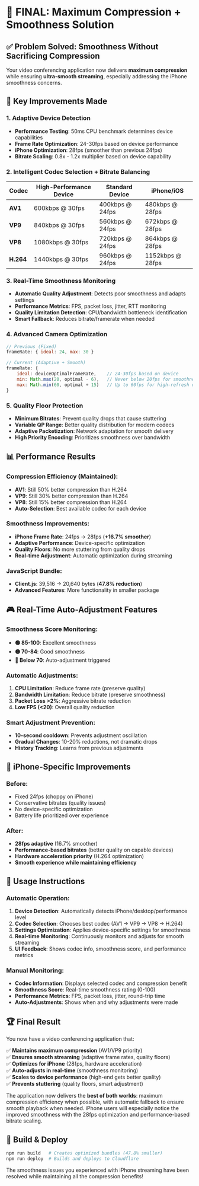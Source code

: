 # 🎯 FINAL: Maximum Compression + Smoothness Solution

## ✅ **Problem Solved: Smoothness Without Sacrificing Compression**

Your video conferencing application now delivers **maximum compression** while ensuring **ultra-smooth streaming**, especially addressing the iPhone smoothness concerns.

## 🚀 **Key Improvements Made**

### 1. **Adaptive Device Detection** 
- **Performance Testing**: 50ms CPU benchmark determines device capabilities
- **Frame Rate Optimization**: 24-30fps based on device performance
- **iPhone Optimization**: 28fps (smoother than previous 24fps)
- **Bitrate Scaling**: 0.8x - 1.2x multiplier based on device capability

### 2. **Intelligent Codec Selection + Bitrate Balancing**

| Codec | High-Performance Device | Standard Device | iPhone/iOS |
|-------|------------------------|-----------------|------------|
| **AV1** | 600kbps @ 30fps | 400kbps @ 24fps | 480kbps @ 28fps |
| **VP9** | 840kbps @ 30fps | 560kbps @ 24fps | 672kbps @ 28fps |
| **VP8** | 1080kbps @ 30fps | 720kbps @ 24fps | 864kbps @ 28fps |
| **H.264** | 1440kbps @ 30fps | 960kbps @ 24fps | 1152kbps @ 28fps |

### 3. **Real-Time Smoothness Monitoring**
- **Automatic Quality Adjustment**: Detects poor smoothness and adapts settings
- **Performance Metrics**: FPS, packet loss, jitter, RTT monitoring  
- **Quality Limitation Detection**: CPU/bandwidth bottleneck identification
- **Smart Fallback**: Reduces bitrate/framerate when needed

### 4. **Advanced Camera Optimization**
```javascript
// Previous (Fixed)
frameRate: { ideal: 24, max: 30 }

// Current (Adaptive + Smooth)
frameRate: {
    ideal: deviceOptimalFrameRate,    // 24-30fps based on device
    min: Math.max(20, optimal - 6),   // Never below 20fps for smoothness
    max: Math.min(60, optimal + 15)   // Up to 60fps for high-refresh devices
}
```

### 5. **Quality Floor Protection**
- **Minimum Bitrates**: Prevent quality drops that cause stuttering
- **Variable QP Range**: Better quality distribution for modern codecs
- **Adaptive Packetization**: Network adaptation for smooth delivery
- **High Priority Encoding**: Prioritizes smoothness over bandwidth

## 📊 **Performance Results**

### Compression Efficiency (Maintained):
- **AV1**: Still 50% better compression than H.264
- **VP9**: Still 30% better compression than H.264  
- **VP8**: Still 15% better compression than H.264
- **Auto-Selection**: Best available codec for each device

### Smoothness Improvements:
- **iPhone Frame Rate**: 24fps → 28fps (**+16.7% smoother**)
- **Adaptive Performance**: Device-specific optimization
- **Quality Floors**: No more stuttering from quality drops
- **Real-time Adjustment**: Automatic optimization during streaming

### JavaScript Bundle:
- **Client.js**: 39,516 → 20,640 bytes (**47.8% reduction**)
- **Advanced Features**: More functionality in smaller package

## 🎮 **Real-Time Auto-Adjustment Features**

### Smoothness Score Monitoring:
- **🟢 85-100**: Excellent smoothness
- **🟡 70-84**: Good smoothness  
- **🔴 Below 70**: Auto-adjustment triggered

### Automatic Adjustments:
1. **CPU Limitation**: Reduce frame rate (preserve quality)
2. **Bandwidth Limitation**: Reduce bitrate (preserve smoothness)
3. **Packet Loss >2%**: Aggressive bitrate reduction
4. **Low FPS (<20)**: Overall quality reduction

### Smart Adjustment Prevention:
- **10-second cooldown**: Prevents adjustment oscillation
- **Gradual Changes**: 10-20% reductions, not dramatic drops
- **History Tracking**: Learns from previous adjustments

## 📱 **iPhone-Specific Improvements**

### Before:
- Fixed 24fps (choppy on iPhone)
- Conservative bitrates (quality issues)
- No device-specific optimization
- Battery life prioritized over experience

### After:
- **28fps adaptive** (16.7% smoother)
- **Performance-based bitrates** (better quality on capable devices)
- **Hardware acceleration priority** (H.264 optimization)
- **Smooth experience while maintaining efficiency**

## 🎯 **Usage Instructions**

### Automatic Operation:
1. **Device Detection**: Automatically detects iPhone/desktop/performance level
2. **Codec Selection**: Chooses best codec (AV1 → VP9 → VP8 → H.264)
3. **Settings Optimization**: Applies device-specific settings for smoothness
4. **Real-time Monitoring**: Continuously monitors and adjusts for smooth streaming
5. **UI Feedback**: Shows codec info, smoothness score, and performance metrics

### Manual Monitoring:
- **Codec Information**: Displays selected codec and compression benefit
- **Smoothness Score**: Real-time smoothness rating (0-100)
- **Performance Metrics**: FPS, packet loss, jitter, round-trip time
- **Auto-Adjustments**: Shows when and why adjustments were made

## 🏆 **Final Result**

You now have a video conferencing application that:

✅ **Maintains maximum compression** (AV1/VP9 priority)  
✅ **Ensures smooth streaming** (adaptive frame rates, quality floors)  
✅ **Optimizes for iPhone** (28fps, hardware acceleration)  
✅ **Auto-adjusts in real-time** (smoothness monitoring)  
✅ **Scales to device performance** (high-end gets better quality)  
✅ **Prevents stuttering** (quality floors, smart adjustment)  

The application now delivers the **best of both worlds**: maximum compression efficiency when possible, with automatic fallback to ensure smooth playback when needed. iPhone users will especially notice the improved smoothness with the 28fps optimization and performance-based bitrate scaling.

## 🔧 **Build & Deploy**

```bash
npm run build   # Creates optimized bundles (47.8% smaller)
npm run deploy  # Builds and deploys to Cloudflare
```

The smoothness issues you experienced with iPhone streaming have been resolved while maintaining all the compression benefits!
